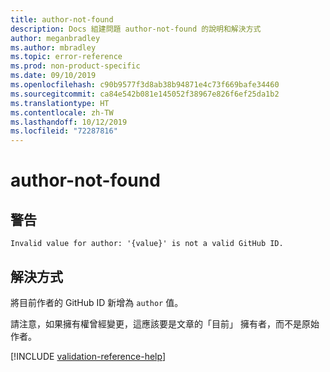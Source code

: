 ```yaml
---
title: author-not-found
description: Docs 組建問題 author-not-found 的說明和解決方式
author: meganbradley
ms.author: mbradley
ms.topic: error-reference
ms.prod: non-product-specific
ms.date: 09/10/2019
ms.openlocfilehash: c90b9577f3d8ab38b94871e4c73f669bafe34460
ms.sourcegitcommit: ca84e542b081e145052f38967e826f6ef25da1b2
ms.translationtype: HT
ms.contentlocale: zh-TW
ms.lasthandoff: 10/12/2019
ms.locfileid: "72287816"
---
```

# <a name="author-not-found"></a>author-not-found

## <a name="warning"></a>警告

`Invalid value for author: '{value}' is not a valid GitHub ID.`

## <a name="resolution"></a>解決方式

將目前作者的 GitHub ID 新增為 `author` 值。

請注意，如果擁有權曾經變更，這應該要是文章的「目前」  擁有者，而不是原始作者。

<!--make sure to add this file to your includes folder and verify the path-->
[!INCLUDE [validation-reference-help](includes/validation-reference-help.md)]
